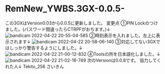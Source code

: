 # RemNew_YWBS.3GX-0.0.5-
この3GXはVersion0.03から0.0.5に更新しました。
変更点
①PIN Lockのつけました。(パスワード間違ったらCTRPFがおちます。)↓
![bandicam 2022-04-22 20-55-04-585](https://user-images.githubusercontent.com/103506390/164709683-c8ebcd01-032f-46ca-a9f3-77f11de0b11b.jpg)
②時刻表示を入れました。左上に表示されます↓
![bandicam 2022-04-22 20-58-06-140](https://user-images.githubusercontent.com/103506390/164710034-6dbfbd47-482b-4cfa-9539-394f49554b23.jpg)
③対応してない3GXではしっかり警告するようにしました。↓
![bandicam 2022-04-22 21-00-12-832](https://user-images.githubusercontent.com/103506390/164710263-1b26150d-b2e4-4f48-8386-daccd5f6806e.jpg)
④Toolsの所を日本語化しました。↓
![bandicam 2022-04-22 21-02-16-749](https://user-images.githubusercontent.com/103506390/164710571-c022d23a-d6da-4bf0-9a14-0f6ea1bdec35.jpg)
次のVersionは0.0.8です。
協力してくれた人↓
Tekito_256
さいきん
